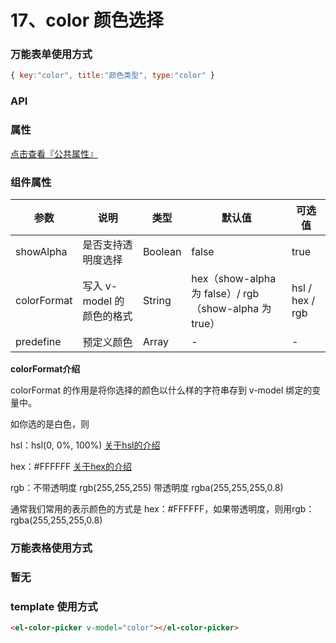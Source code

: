 # 17、color 颜色选择

### 万能表单使用方式

```js
{ key:"color", title:"颜色类型", type:"color" }
```

### API

### 属性

[点击查看『公共属性』](https://vkdoc.fsq.pub/admin/components/0%E3%80%81public.html)

### 组件属性

| 参数             | 说明                           | 类型    | 默认值  | 可选值 |
|------------------|-------------------------------|---------|--------|-------|
| showAlpha            | 是否支持透明度选择 | Boolean  | false | true  |
| colorFormat            | 写入 v-model 的颜色的格式 | String  | hex（show-alpha 为 false）/ rgb（show-alpha 为 true） | hsl / hex / rgb  |
| predefine            | 预定义颜色 | Array  | - | -  |

**colorFormat介绍**


colorFormat 的作用是将你选择的颜色以什么样的字符串存到 v-model 绑定的变量中。

如你选的是白色，则

hsl：hsl(0, 0%, 100%)  [关于hsl的介绍](https://www.w3school.com.cn/css/css_colors_hsl.asp)

hex：#FFFFFF [关于hex的介绍](https://www.w3school.com.cn/css/css_colors_hex.asp)

rgb：不带透明度 rgb(255,255,255)  带透明度 rgba(255,255,255,0.8)

通常我们常用的表示颜色的方式是 hex：#FFFFFF，如果带透明度，则用rgb：rgba(255,255,255,0.8)


### 万能表格使用方式

### 暂无


### template 使用方式
```html
<el-color-picker v-model="color"></el-color-picker>
```
